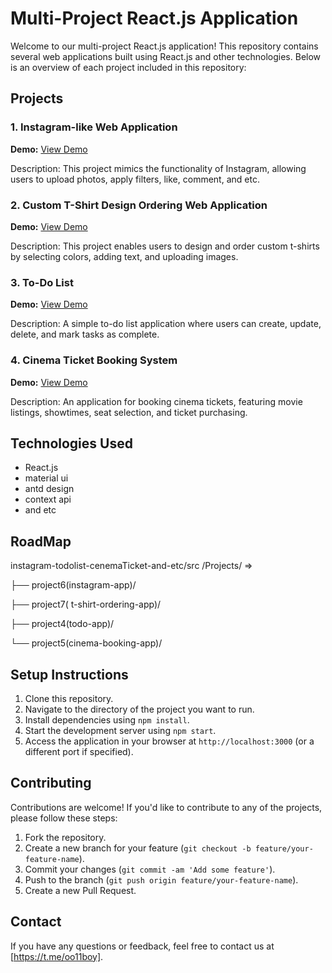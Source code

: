 # Multi-Project React.js Application

Welcome to our multi-project React.js application! This repository contains several web applications built using React.js and other technologies. Below is an overview of each project included in this repository:

## Projects

### 1. Instagram-like Web Application

**Demo:** [View Demo](https://rasoulghsemi.liara.run/project6)

Description: This project mimics the functionality of Instagram, allowing users to upload photos, apply filters, like, comment, and etc.

### 2. Custom T-Shirt Design Ordering Web Application

**Demo:** [View Demo](https://rasoulghsemi.liara.run/project7)

Description: This project enables users to design and order custom t-shirts by selecting colors, adding text, and uploading images.

### 3. To-Do List

**Demo:** [View Demo](https://rasoulghsemi.liara.run/project4)

Description: A simple to-do list application where users can create, update, delete, and mark tasks as complete.

### 4. Cinema Ticket Booking System

**Demo:** [View Demo](https://rasoulghsemi.liara.run/project5)

Description: An application for booking cinema tickets, featuring movie listings, showtimes, seat selection, and ticket purchasing.

## Technologies Used

- React.js
- material ui
- antd design
- context api
- and etc

## RoadMap
instagram-todolist-cenemaTicket-and-etc/src
/Projects/ =>

├── project6(instagram-app)/

├── project7( t-shirt-ordering-app)/

├── project4(todo-app)/

└── project5(cinema-booking-app)/

## Setup Instructions

1. Clone this repository.
2. Navigate to the directory of the project you want to run.
3. Install dependencies using `npm install`.
4. Start the development server using `npm start`.
5. Access the application in your browser at `http://localhost:3000` (or a different port if specified).

## Contributing

Contributions are welcome! If you'd like to contribute to any of the projects, please follow these steps:

1. Fork the repository.
2. Create a new branch for your feature (`git checkout -b feature/your-feature-name`).
3. Commit your changes (`git commit -am 'Add some feature'`).
4. Push to the branch (`git push origin feature/your-feature-name`).
5. Create a new Pull Request.


## Contact

If you have any questions or feedback, feel free to contact us at [https://t.me/oo11boy].


